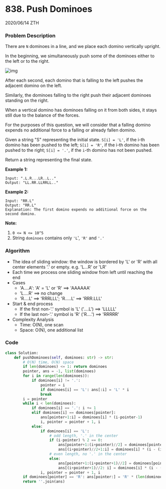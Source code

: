 # 838. Push Dominoes

2020/06/14 ZTH

### Problem Description

There are `N` dominoes in a line, and we place each domino vertically upright.

In the beginning, we simultaneously push some of the dominoes either to the left or to the right.

![img](https://s3-lc-upload.s3.amazonaws.com/uploads/2018/05/18/domino.png)

After each second, each domino that is falling to the left pushes the adjacent domino on the left.

Similarly, the dominoes falling to the right push their adjacent dominoes standing on the right.

When a vertical domino has dominoes falling on it from both sides, it stays still due to the balance of the forces.

For the purposes of this question, we will consider that a falling domino expends no additional force to a falling or already fallen domino.

Given a string "S" representing the initial state. `S[i] = 'L'`, if the i-th domino has been pushed to the left; `S[i] = 'R'`, if the i-th domino has been pushed to the right; `S[i] = '.'`, if the `i`-th domino has not been pushed.

Return a string representing the final state. 

**Example 1:**

```
Input: ".L.R...LR..L.."
Output: "LL.RR.LLRRLL.."
```

**Example 2:**

```
Input: "RR.L"
Output: "RR.L"
Explanation: The first domino expends no additional force on the second domino.
```

**Note:**

1. `0 <= N <= 10^5`
2. String `dominoes` contains only `'L`', `'R'` and `'.'`



### Algorithm

* The idea of sliding window: the window is bordered by 'L' or 'R' with all center elements '.' or empty. e.g. 'L...R' or 'LR'
* Each time we process one sliding window from left until reaching the end
* Cases
  * 'A....A': 'A' = 'L' or 'R' ==> 'AAAAAA'
  * 'L....R' ==> no change
  * 'R....L' ==> 'RRRLLL'; 'R.....L' ==> 'RRR.LLL'
* Start & end process
  * If the first non-'.' symbol is 'L' ('....L') ==> 'LLLLL'
  * If the last non-'.' symbol is 'R' ('R....') ==> 'RRRRR'
* Complexity Analysis
  * Time: O(N), one scan
  * Space: O(N), one additional list



### Code

```python
class Solution:
    def pushDominoes(self, dominoes: str) -> str:
        # O(N) time, O(N) space
        if len(dominoes) <= 1: return dominoes
        pointer, ans = -1, list(dominoes)
        for i in range(len(dominoes)):
            if dominoes[i] != '.': 
                pointer = i
                if dominoes[i] == 'L': ans[:i] = 'L' * i
                break
        i = pointer
        while i < len(dominoes):
            if dominoes[i] == '.': i += 1
            elif dominoes[i] == dominoes[pointer]: 
                ans[pointer+1:i] = dominoes[i] * (i-pointer-1)
                i, pointer = pointer + 1, i
            else:
                if dominoes[i] == 'L':
                    # odd length, '.' in the center
                    if (i-pointer) % 2 == 0: 
                        ans[pointer+1:(i+pointer)//2] = dominoes[pointer] * ((i+pointer)//2 - pointer - 1)
                        ans[(i+pointer)//2+1:i] = dominoes[i] * (i - (i+pointer)//2 - 1)
                    # even length, no '.' in the center
                    else:
                        ans[pointer+1:(i+pointer+1)//2] = dominoes[pointer] * ((i+pointer+1)//2 - pointer - 1)
                        ans[(i+pointer+1)//2: i] = dominoes[i] * (i - (i+pointer+1)//2)
                i, pointer = pointer + 1, i
        if dominoes[pointer] == 'R': ans[pointer:] = 'R' * (len(dominoes) - pointer)
        return ''.join(ans)
```

